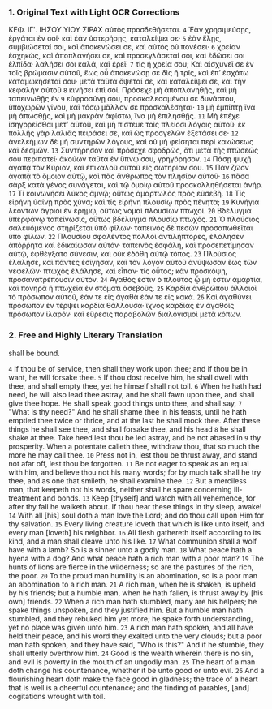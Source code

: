 ### 1. Original Text with Light OCR Corrections

ΚΕΦ. ΙΓʹ. ΙΗΣΟΥ ΥΙΟΥ ΣΙΡΑΧ
αὐτὸς προσδεθήσεται.
`4` Ἐὰν χρησιμεύσῃς, ἐργάται ἐν σοί· καὶ ἐὰν ὑστερήσῃς, καταλείψει σε·
`5` ἐὰν ἔλῃς, συμβιώσεταί σοι, καὶ ἀποκενώσει σε, καὶ αὐτὸς οὐ πονέσει·
`6` χρείαν ἐσχηκώς, καὶ ἀποπλανήσει σε, καὶ προσεγλάσεταί σοι, καὶ ἐδώσει σοι ἐλπίδα· λαλήσει σοι καλά, καὶ ἐρεῖ·
`7` τίς ἡ χρεία σου; Καὶ αἰσχυνεῖ σε ἐν τοῖς βρώμασιν αὐτοῦ, ἕως οὗ ἀποκενώσῃ σε δὶς ἢ τρίς, καὶ ἐπ’ ἐσχάτω καταμωκήσεταί σου· μετὰ ταῦτα ὄψεταί σε, καὶ καταλείψει σε, καὶ τὴν κεφαλὴν αὐτοῦ
`8` κινήσει ἐπὶ σοί. Πρόσεχε μὴ ἀποπλανηθῇς, καὶ μὴ ταπεινωθῇς ἐν
`9` εὐφροσύνῃ σου, προσκαλεσαμένου σε δυνάστου, ὑποχωρῶν γίνου, καὶ τόσῳ μᾶλλον σε προσκαλέσηται·
`10` μὴ ἐμπίπτῃ ἵνα μὴ ἀπωσθῇς, καὶ μὴ μακρὰν ἀφίστω, ἵνα μὴ ἐπιλησθῇς.
`11` Μὴ ἐπέχε ἰσηγορεῖσθαι μετ’ αὐτοῦ, καὶ μὴ πίστευε τοῖς πλείοσι λόγοις αὐτοῦ· ἐκ πολλῆς γὰρ λαλιᾶς πειράσει σε, καὶ ὡς προσγελῶν ἐξετάσει σε·
`12` ἀνελεήμων δὲ μὴ συντηρῶν λόγους, καὶ οὐ μὴ φείσηται περὶ κακώσεως καὶ δεσμῶν.
`13` Συντήρησον καὶ πρόσεχε σφοδρῶς, ὅτι μετὰ τῆς πτώσεώς σου περιπατεῖ· ἀκούων ταῦτα ἐν ὕπνῳ σου, γρηγόρησον.
`14` Πάσῃ ψυχῇ ἀγαπᾷ τὸν Κύριον, καὶ ἐπικαλοῦ αὐτοῦ εἰς σωτηρίαν σου.
`15` Πᾶν ζῶον ἀγαπᾷ τὸ ὅμοιον αὐτῷ, καὶ πᾶς ἄνθρωπος τὸν πλησίον αὐτοῦ·
`16` πᾶσα σὰρξ κατὰ γένος συνάγεται, καὶ τῷ ὁμοίῳ αὐτοῦ προσκολληθήσεται ἀνήρ.
`17` Τί κοινωνήσει λύκος ἀμνῷ; οὕτως ἁμαρτωλὸς πρὸς εὐσεβῆ.
`18` Τίς εἰρήνη ὑαίνῃ πρὸς χύνα; καὶ τίς εἰρήνη πλουσίῳ πρὸς πένητα;
`19` Κυνήγια λεόντων ἄγριοι ἐν ἐρήμῳ, οὕτως νομαὶ πλουσίων πτωχοί.
`20` Βδέλυγμα ὑπερφάνῳ ταπείνωσις, οὕτως βδέλυγμα πλουσίῳ πτωχός.
`21` Ὁ πλούσιος σαλευόμενος στηρίζεται ὑπὸ φίλων· ταπεινὸς δὲ πεσὼν προσαπωθεῖται ὑπὸ φίλων.
`22` Πλουσίου σφαλέντος πολλοὶ ἀντιλήπτορες, ἐλάλησεν ἀπόῤῥητα καὶ ἐδικαίωσαν αὐτόν· ταπεινὸς ἐσφάλη, καὶ προσεπετίμησαν αὐτῷ, ἐφθέγξατο σύνεσιν, καὶ οὐκ ἐδόθη αὐτῷ τόπος.
`23` Πλούσιος ἐλάλησε, καὶ πάντες ἐσίγησαν, καὶ τὸν λόγον αὐτοῦ ἀνύψωσαν ἕως τῶν νεφελῶν· πτωχὸς ἐλάλησε, καὶ εἶπαν· τίς οὗτος; κἀν προσκόψῃ, προσανατρέπουσιν αὐτόν.
`24` Ἀγαθὸς ἐστιν ὁ πλοῦτος ᾧ μὴ ἐστιν ἁμαρτία, καὶ πονηρὰ ἡ πτωχεία ἐν στόματι ἀσεβοῦς.
`25` Καρδία ἀνθρώπου ἀλλοιοῖ τὸ πρόσωπον αὐτοῦ, ἐάν τε εἰς ἀγαθὰ ἐάν τε εἰς κακά.
`26` Καὶ ἀγαθύνει πρόσωπον ἐν τέρψει καρδία θάλλουσα· ἴχνος καρδίας ἐν ἀγαθοῖς πρόσωπον ἱλαρόν· καὶ εὕρεσις παραβολῶν διαλογισμοὶ μετὰ κόπων.

### 2. Free and Highly Literary Translation

shall be bound.

`4` If thou be of service, then shall they work upon thee; and if thou be in want, he will forsake thee.
`5` If thou dost receive him, he shall dwell with thee, and shall empty thee, yet he himself shall not toil.
`6` When he hath had need, he will also lead thee astray, and he shall fawn upon thee, and shall give thee hope. He shall speak good things unto thee, and shall say,
`7` "What is thy need?" And he shall shame thee in his feasts, until he hath emptied thee twice or thrice, and at the last he shall mock thee. After these things he shall see thee, and shall forsake thee, and his head
`8` he shall shake at thee. Take heed lest thou be led astray, and be not abased in
`9` thy prosperity. When a potentate calleth thee, withdraw thou, that so much the more he may call thee.
`10` Press not in, lest thou be thrust away, and stand not afar off, lest thou be forgotten.
`11` Be not eager to speak as an equal with him, and believe thou not his many words; for by much talk shall he try thee, and as one that smileth, he shall examine thee.
`12` But a merciless man, that keepeth not his words, neither shall he spare concerning ill-treatment and bonds.
`13` Keep [thyself] and watch with all vehemence, for after thy fall he walketh about. If thou hear these things in thy sleep, awake!
`14` With all [his] soul doth a man love the Lord; and do thou call upon Him for thy salvation.
`15` Every living creature loveth that which is like unto itself, and every man [loveth] his neighbor.
`16` All flesh gathereth itself according to its kind, and a man shall cleave unto his like.
`17` What communion shall a wolf have with a lamb? So is a sinner unto a godly man.
`18` What peace hath a hyena with a dog? And what peace hath a rich man with a poor man?
`19` The hunts of lions are fierce in the wilderness; so are the pastures of the rich, the poor.
`20` To the proud man humility is an abomination, so is a poor man an abomination to a rich man.
`21` A rich man, when he is shaken, is upheld by his friends; but a humble man, when he hath fallen, is thrust away by [his own] friends.
`22` When a rich man hath stumbled, many are his helpers; he spake things unspoken, and they justified him. But a humble man hath stumbled, and they rebuked him yet more; he spake forth understanding, yet no place was given unto him.
`23` A rich man hath spoken, and all have held their peace, and his word they exalted unto the very clouds; but a poor man hath spoken, and they have said, "Who is this?" And if he stumble, they shall utterly overthrow him.
`24` Good is the wealth wherein there is no sin, and evil is poverty in the mouth of an ungodly man.
`25` The heart of a man doth change his countenance, whether it be unto good or unto evil.
`26` And a flourishing heart doth make the face good in gladness; the trace of a heart that is well is a cheerful countenance; and the finding of parables, [and] cogitations wrought with toil.
